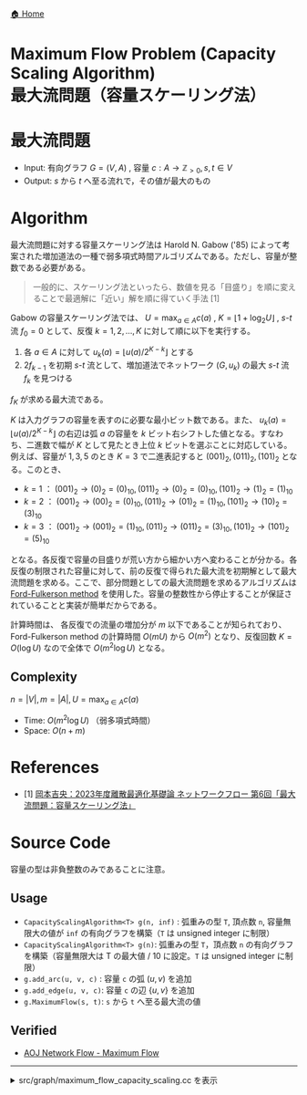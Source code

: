 [🏠 Home](../index.md#1-graph)

Maximum Flow Problem (Capacity Scaling Algorithm)  
最大流問題（容量スケーリング法）
============================================================================================

# **最大流問題**
- Input: 有向グラフ $G = (V, A)$ , 容量 $c : A \rightarrow \mathbb{Z}_{> 0}, s, t \in V$
- Output: $s$ から $t$ へ至る流れで，その値が最大のもの

# Algorithm
最大流問題に対する容量スケーリング法は Harold N. Gabow ('85) によって考案された増加道法の一種で弱多項式時間アルゴリズムである。ただし、容量が整数である必要がある。

> 一般的に、スケーリング法といったら、数値を見る「目盛り」を順に変えることで最適解に「近い」解を順に得ていく手法 [1]

Gabow の容量スケーリング法では、 $U = \max_{a \in A} c(a)$ , $K = \lfloor 1 + \log_2 {U} \rfloor$ , $s \text{-} t$ 流 $f_0 = 0$ として、反復  $k = 1, 2, \ldots, K$ に対して順に以下を実行する。

1. 各 $a \in A$ に対して $u_k(a) = \lfloor u(a) / 2^{K - k} \rfloor$ とする
2. $2 f_{k - 1}$ を初期 $s \text{-} t$ 流として、増加道法でネットワーク $(G, u_k)$ の最大 $s \text{-} t$ 流 $f_k$ を見つける

$f_K$ が求める最大流である。

$K$ は入力グラフの容量を表すのに必要な最小ビット数である。また、 $u_k(a) = \lfloor u(a) / 2^{K - k} \rfloor$ の右辺は弧 $a$ の容量を $k$ ビット右シフトした値となる。すなわち、二進数で幅が $K$ として見たとき上位 $k$ ビットを選ぶことに対応している。  
例えば、容量が $1, 3, 5$ のとき $K = 3$ で二進表記すると $(001)_{2}, (011)_{2}, (101)_{2}$ となる。このとき、

- $k = 1$ ： $(001)_{2} \rightarrow (0)_{2} = (0)_{10}, (011)_{2} \rightarrow (0)_{2} = (0)_{10}, (101)_{2} \rightarrow (1)_{2} = (1)_{10}$
- $k = 2$ ： $(001)_{2} \rightarrow (00)_{2} = (0)_{10}, (011)_{2} \rightarrow (01)_{2} = (1)_{10}, (101)_{2} \rightarrow (10)_{2} = (3)_{10}$
- $k = 3$ ： $(001)_{2} \rightarrow (001)_{2} = (1)_{10}, (011)_{2} \rightarrow (011)_{2} = (3)_{10}, (101)_{2} \rightarrow (101)_{2} = (5)_{10}$

となる。各反復で容量の目盛りが荒い方から細かい方へ変わることが分かる。各反復の制限された容量に対して、前の反復で得られた最大流を初期解として最大流問題を求める。ここで、部分問題としての最大流問題を求めるアルゴリズムは [Ford-Fulkerson method](../../graph/maximum_flow_ford_fulkerson.cc) を使用した。容量の整数性から停止することが保証されていることと実装が簡単だからである。

計算時間は、 各反復での流量の増加分が $m$ 以下であることが知られており、Ford-Fulkerson method の計算時間 $O(m U)$ から $O(m^2)$ となり、反復回数 $K = O(\log U)$ なので全体で $O(m^2  \log U)$ となる。

## Complexity
 $n = |V|, m = |A|, U = \max_{a \in A} c(a)$
- Time: $O(m^2 \log U)$ （弱多項式時間）
- Space: $O(n + m)$

# References
- [1] [岡本吉央：2023年度離散最適化基礎論 ネットワークフロー 第6回「最大流問題：容量スケーリング法」](http://dopal.cs.uec.ac.jp/okamotoy/lect/2023/networkflow/networkflowlect06.pdf)

# Source Code
容量の型は非負整数のみであることに注意。

## Usage
- `CapacityScalingAlgorithm<T> g(n, inf)` : 弧重みの型 `T`, 頂点数 `n`, 容量無限大の値が `inf` の有向グラフを構築（`T` は unsigned integer に制限）
- `CapacityScalingAlgorithm<T> g(n)`: 弧重みの型 `T`，頂点数 `n` の有向グラフを構築（容量無限大は T の最大値 / 10 に設定。`T` は unsigned integer に制限）
- `g.add_arc(u, v, c)` : 容量 `c` の弧 $(u, v)$ を追加
- `g.add_edge(u, v, c)`: 容量 `c` の辺 $\{u, v \}$ を追加
- `g.MaximumFlow(s, t)`: `s` から `t` へ至る最大流の値

## Verified
- [AOJ Network Flow - Maximum Flow](http://judge.u-aizu.ac.jp/onlinejudge/description.jsp?id=GRL_6_A)

---------------------------------------------------------------------------------------------

<details>
<summary>src/graph/maximum_flow_capacity_scaling.cc を表示</summary>

```cpp
#include <iostream>
#include <vector>
#include <limits>
#include <cmath>

// ------------------8<------- start of solution -------8<------------------------
template<typename Weight>
struct CapacityScalingAlgorithm {
    static_assert(std::is_unsigned<Weight>::value, "Nonnegative integer required.");

    struct Edge {
        int src, dst; // 弧の始点、終点
        int rev;      // 補助ネットワークの隣接リストにおける逆弧の添え字

        const Weight cap;       // 入力グラフの弧容量
        Weight cap_aux = 0;     // 補助ネットワークにおける弧容量
        const bool is_original; // 入力グラフの弧

        Edge(int s, int t, Weight c, int r, bool is_org) :
            src(s), dst(t), rev(r), cap(c), is_original(is_org) {}
    };

    int n;                              // 頂点数
    std::vector<std::vector<Edge>> adj; // 入力グラフの隣接リスト
    const Weight INF;                   // 最大流よりも大きな値
    unsigned NUM_ITER;                  // 反復回数

    explicit CapacityScalingAlgorithm(int _n, Weight inf = std::numeric_limits<Weight>::max() / 10)
        : n(_n), adj(n), INF(inf) {}

    void add_arc(const int src, const int dst, const Weight cap) {
        adj[src].emplace_back(Edge(src, dst, cap, adj[dst].size(), true));
        adj[dst].emplace_back(Edge(dst, src, cap, adj[src].size() - 1, false));
    }

    void add_edge(const int src, const int dst, const Weight cap) {
        add_arc(src, dst, cap);
        add_arc(dst, src, cap);
    }

    // s-t 最大流の値を求める
    Weight MaximumFlow(const int s, const int t) {
        // 反復回数を計算
        Weight max_cap = 0;
        for (int v = 0; v < n; ++v) {
            for (const auto &e: adj[v]) {
                if (e.is_original) max_cap = std::max(max_cap, e.cap);
            }
        }
        NUM_ITER = std::floor(std::log2(max_cap) + 1);

        // 容量スケーリング法で最大流を計算
        Weight flow = 0;
        for (unsigned k_th = 1; k_th <= NUM_ITER; ++k_th) {
            DoubleFlowAndMakeAuxiliaryNetwork(k_th);

            flow *= 2;
            while (true) {
                std::vector<bool> visited(n, false);
                Weight f = Dfs(s, INF, t, visited);
                if (f <= 0) break;
                flow += f;
            }
        }

        return flow;
    }
    
    // 現在の流量を二倍にして、各弧容量のスケーリングを変えた補助ネットワークを作成
    void DoubleFlowAndMakeAuxiliaryNetwork(const unsigned k) {
        // std::cout << "DoubleFlowAndAuxiliaryNetwork" << std::endl;
        for (int v = 0; v < n; ++v) {
            for (auto &&e: adj[v]) {
                // 補助ネットワークの逆弧の容量が流量に等しいので変更の基準とする
                if (!e.is_original) {
                    // k_th 反復における補助ネットワークの容量
                    const Weight cap_aux = e.cap >> (NUM_ITER - k);

                    e.cap_aux *= 2;
                    adj[e.dst][e.rev].cap_aux = cap_aux - e.cap_aux;
                }
            }
        }
    }

    // 深さ優先探索で現在の補助ネットワークにおける増加道を見つける
    Weight Dfs(int v, Weight f, const int t, std::vector<bool> &visited) {
        if (v == t) return f;

        visited[v] = true;
        for (auto &&e : adj[v]) {
            if (!visited[e.dst] && 0 < e.cap_aux) {
                Weight d = Dfs(e.dst, std::min(f, e.cap_aux), t, visited);
                if (0 < d) {
                    e.cap_aux -= d;
                    adj[e.dst][e.rev].cap_aux += d;
                    return d;
                }
            }
        }
        return 0;
    }
};
// ------------------8<------- end of solution ---------8-------------------------

int main() {
    std::cin.tie(0); std::ios::sync_with_stdio(false);

    int n, m;
    std::cin >> n >> m;

    CapacityScalingAlgorithm<unsigned long long> solver(n);
    for (int i = 0, u, v, c; i < m; ++i) {
        std::cin >> u >> v >> c;
        solver.add_arc(u, v, c);
    }
    std::cout << solver.MaximumFlow(0, n - 1) << std::endl;

    return 0;
}
```

</details>
